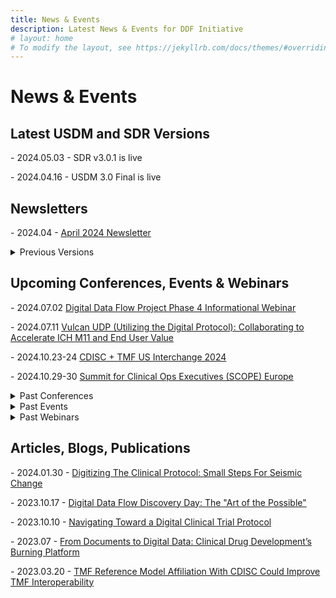 ```yaml
---
title: News & Events
description: Latest News & Events for DDF Initiative
# layout: home
# To modify the layout, see https://jekyllrb.com/docs/themes/#overriding-theme-defaults
---
```

# News & Events
<p></p>
<H2>Latest USDM and SDR Versions</H2>
<p></p>
- 2024.05.03 - SDR v3.0.1 is live
<p></p>
- 2024.04.16 - USDM 3.0 Final is live
<p></p>
<p></p>
<H2>Newsletters</H2>
<p></p>
- 2024.04 - <a target="_blank" href="https://github.com/transcelerate/ddf-home/blob/main/documents/newsletters/Digital%20Data%20Flow%20-%20APR%202024%20Newsletter.png">April 2024 Newsletter</a> 
<p></p>
<details>
<summary>Previous Versions</summary>
<p></p>
- 2024.03 - <a target="_blank" href="https://github.com/transcelerate/ddf-home/blob/main/documents/newsletters/Digital%20Data%20Flow%20-%20MAR%202024%20Newsletter.png">March 2024 Newsletter</a> 
<p></p>
- 2023.12 - <a target="_blank" href="https://github.com/transcelerate/ddf-home/blob/main/documents/newsletters/Digital%20Data%20Flow%20-%20DEC%202023%20Newsletter.png">December 2023 Newsletter</a>
<p></p>
- 2023.08 - <a target="_blank" href="https://github.com/transcelerate/ddf-home/blob/main/documents/newsletters/Digital%20Data%20Flow%20-%20AUG%202023%20Newsletter.png">August 2023 Newsletter</a>
<p></p>
- 2023.06 - <a target="_blank" href="https://github.com/transcelerate/ddf-home/blob/main/documents/newsletters/Digital%20Data%20Flow%20-%20JUN%202023%20Newsletter.png">June 2023 Newsletter</a>
<p></p>
- 2023.04 - <a target="_blank" href="https://github.com/transcelerate/ddf-home/blob/main/documents/newsletters/Digital%20Data%20Flow%20-%20APR%202023%20Newsletter.png">April 2023 Newsletter</a>
<p></p>
- 2023.02 - <a target="_blank" href="https://github.com/transcelerate/ddf-home/blob/main/documents/newsletters/Digital%20Data%20Flow%20-%20FEB%202023%20Newsletter.png">Feb 2023 Newsletter</a>
<p></p>
-  <a target="_blank" href="https://github.com/transcelerate/ddf-home/tree/main/documents/newsletters">Older Versions</a>
</details>
<p></p>
<p></p>
<H2>Upcoming Conferences, Events & Webinars</H2>
<p></p>
- 2024.07.02 <a target="_blank" href="https://www.cdisc.org/events/webinar/digital-data-flow-project-phase-4-informational-webinar__;!!H9nueQsQ!-D-aTCTA-UErzNk0kyc9cVOFzfz4kcZ7QTomLdZ8M0Bo6E2Vo8GoQJHqxXvS0xL0fBbCLXhBFh7BWsPIzJYKsz8uBMh1_VPiHYByLUg$">Digital Data Flow Project Phase 4 Informational Webinar</a>
<p></p>
- 2024.07.11 <a target="_blank" href="https://awarenessandimplementation.transceleratebiopharmainc.com/vulcan_tcb_cdisc__;!!H9nueQsQ!-D-aTCTA-UErzNk0kyc9cVOFzfz4kcZ7QTomLdZ8M0Bo6E2Vo8GoQJHqxXvS0xL0fBbCLXhBFh7BWsPIzJYKsz8uBMh1_VPitaqG53I$">Vulcan UDP (Utilizing the Digital Protocol): Collaborating to Accelerate ICH M11 and End User Value</a>
<p></p>
- 2024.10.23-24 <a target="_blank" href="https://www.cdisc.org/events/interchange/2024-cdisc-tmf-us-interchange">CDISC + TMF US Interchange 2024</a>
<p></p>
- 2024.10.29-30 <a target="_blank" href="https://www.scopesummiteurope.com/__;!!H9nueQsQ!-D-aTCTA-UErzNk0kyc9cVOFzfz4kcZ7QTomLdZ8M0Bo6E2Vo8GoQJHqxXvS0xL0fBbCLXhBFh7BWsPIzJYKsz8uBMh1_VPi3fHuvHM$">Summit for Clinical Ops Executives (SCOPE) Europe</a>
<p></p>
<details>
<summary>Past Conferences</summary>
<p></p>
- 2024.04.22-26 <a target="_blank" href="https://informaconnect.com/data-driven-hybrid-full-decentralized-trials/">Data Driven, Hybrid and Full Decentralized Clinical Trials 2024</a>
<p></p>
- 2023.11.05-08 <a target="_blank" href="https://www.cdisc.org/events/education/external-events/2023/11/phuse-eu-connect-2023">PHUSE EU Connect 2023</a>
<p></p>
- 2023.10.18-19 <a target="_blank" href="https://www.cdisc.org/events/interchange/2023-us-interchange">CDISC US Interchange 2023</a>
<p></p>
- 2023.06.25-29 <a target="_blank" href="https://www.diaglobal.org/en/flagship/dia-2023">DIA Global Annual Meeting 2023</a>
<p></p>
- 2023.04.26-27 <a target="_blank" href="https://www.cdisc.org/events/interchange/2023-europe-interchange">CDISC EU Interchange 2023</a>
<p></p>
- 2023.04.18-20 <a target="_blank" href="https://informaconnect.com/decentralized-clinical-trials/">Decentralized Clinical Trials Conference 2023</a>
<p></p>
</details>
<details>
<summary>Past Events</summary>
<p></p>
- 2023.09.19 <a target="_blank" href="https://transcelerate.github.io/ddf-home/2023_discovery_day.html">DDF Discovery Day</a>
<p></p>
- 2022.09.12 <a target="_blank" href="https://transcelerate.github.io/ddf-home/CaT_home.html">DDF Connectathon</a>
<p></p>
</details>
<details>
<summary>Past Webinars</summary>
<p></p>
- 2023.12.13 <a target="_blank" href="https://www.youtube.com/watch?v=nX86V8TJISw">DDF Modernizing Clinical Trials Using Digitized Protocol Information</a>  
<p></p>
- 2023.09.14 <a target="_blank" href="https://www.cdisc.org/events/webinar/digital-data-flow-project-phase-3-informational-webinar">Digital Data Flow Project Phase 3 Informational Webinar (CDISC)</a> 
<p></p>
- 2022.10.01 <a target="_blank" href="https://www.youtube.com/watch?v=IbmGLtfAW9o">Digital Data Flow DDF Connectathon Results and Outcomes</a>
<p></p>
- 2022.05.11 <a target="_blank" href="https://www.youtube.com/watch?v=II5Cuq4Q7QE">DDF Webinar - Cross Industry Collaboration Part 2</a>  
<p></p>
- 2022.03.01 <a target="_blank" href="https://www.youtube.com/watch?v=O6qqTSz8ls0">DDF Webinar - Cross Industry Collaboration Part 1</a>
<p></p>
- 2021.11.16 <a target="_blank" href="https://www.youtube.com/watch?v=pfTI7aBMv0Y">Digital Data Flow (DDF): Modernizing Clinical Trials by Enabling A Digital Work Flow</a>
<p></p>
- 2019.11.05 <a target="_blank" href="https://www.youtube.com/watch?v=rfFjIM9XG3o">Transforming Clinical Trial Start Up with Digital Data Flow: A Solution Framework</a>
<p></p>
</details>
<p></p>
<p></p>
<H2>Articles, Blogs, Publications</H2>
<p></p>
- 2024.01.30 -  <a target="_blank" href="https://www.clinicalleader.com/doc/digitizing-the-clinical-protocol-small-steps-for-seismic-change-0001">Digitizing The Clinical Protocol: Small Steps For Seismic Change</a>
<p></p>
- 2023.10.17 - <a target="_blank" href="https://www.transceleratebiopharmainc.com/digital-data-flow-discovery-day-the-art-of-the-possible/">Digital Data Flow Discovery Day: The "Art of the Possible"</a>
<p></p>
- 2023.10.10 - <a target="_blank" href="https://www.appliedclinicaltrialsonline.com/view/navigating-toward-a-digital-clinical-trial-protocol">Navigating Toward a Digital Clinical Trial Protocol</a>
<p></p>
- 2023.07 - <a target="_blank" href="https://globalforum.diaglobal.org/issue/july-2023/from-documents-to-digital-data-clinical-drug-developments-burning-platform/">From Documents to Digital Data: Clinical Drug Development’s Burning Platform</a>
<p></p>
- 2023.03.20 - <a target="_blank" href="https://www.clinicalleader.com/doc/tmf-reference-model-affiliation-with-cdisc-could-improve-tmf-interoperability-0001">TMF Reference Model Affiliation With CDISC Could Improve TMF Interoperability</a>
<p></p>



